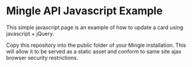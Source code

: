 Mingle API Javascript Example
=============================

This simple javascript page is an example of how to update a card using javascript + jQuery.

Copy this repository into the public folder of your Mingle installation.  This will allow it to be served as a static asset and conform to same site ajax browser security restrictions.

